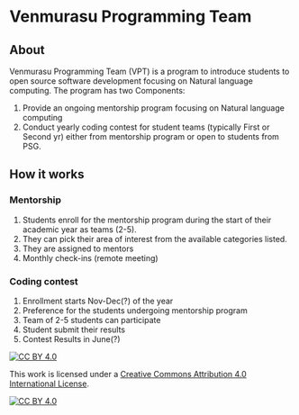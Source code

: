 # Venmurasu Programming Team

## About

Venmurasu Programming Team (VPT) is a program to introduce students to open source software development focusing on Natural language computing. The program has two Components: 
1. Provide an ongoing mentorship program focusing on Natural language computing
2. Conduct yearly coding contest for student teams (typically First or Second yr) either from mentorship program or open to students from PSG.


## How it works

### Mentorship

1. Students enroll for the mentorship program during the start of their academic year as teams (2-5). 
2. They can pick their area of interest from the available categories listed. 
3. They are assigned to mentors
4. Monthly check-ins (remote meeting) 

### Coding contest 

1. Enrollment starts Nov-Dec(?) of the year
2. Preference for the students undergoing mentorship program
3. Team of 2-5 students can participate
4. Student submit their results 
5. Contest Results in June(?)




[![CC BY 4.0][cc-by-shield]][cc-by]

This work is licensed under a
[Creative Commons Attribution 4.0 International License][cc-by].

[![CC BY 4.0][cc-by-image]][cc-by]

[cc-by]: http://creativecommons.org/licenses/by/4.0/
[cc-by-image]: https://i.creativecommons.org/l/by/4.0/88x31.png
[cc-by-shield]: https://img.shields.io/badge/License-CC%20BY%204.0-lightgrey.svg
